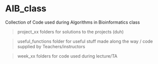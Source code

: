 # AIB_class
 
 Collection of Code used during Algorithms in Bioinformatics class
 
 >project_xx folders for solutions to the projects (duh)
 
 >useful_functions folder for useful stuff made along the way / code supplied by Teachers/instructors
 
 >week_xx folders for code used during lecture/TA
 
 
